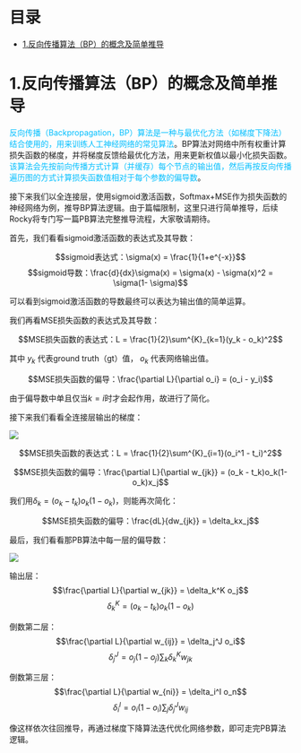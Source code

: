 <h1 id="目录">目录</h1>

- [1.反向传播算法（BP）的概念及简单推导](#user-content-1反向传播算法（bp）的概念及简单推导)

<h1 id="1反向传播算法（bp）的概念及简单推导">1.反向传播算法（BP）的概念及简单推导</h1>

<font color=DeepSkyBlue>反向传播（Backpropagation，BP）算法是一种与最优化方法（如梯度下降法）结合使用的，用来训练人工神经网络的常见算法</font>。BP算法对网络中所有权重计算损失函数的梯度，并将梯度反馈给最优化方法，用来更新权值以最小化损失函数。<font color=DeepSkyBlue>该算法会先按前向传播方式计算（并缓存）每个节点的输出值，然后再按反向传播遍历图的方式计算损失函数值相对于每个参数的偏导数</font>。

接下来我们以全连接层，使用sigmoid激活函数，Softmax+MSE作为损失函数的神经网络为例，推导BP算法逻辑。由于篇幅限制，这里只进行简单推导，后续Rocky将专门写一篇PB算法完整推导流程，大家敬请期待。

首先，我们看看sigmoid激活函数的表达式及其导数：

$$sigmoid表达式：\sigma(x) = \frac{1}{1+e^{-x}}$$
$$sigmoid导数：\frac{d}{dx}\sigma(x) = \sigma(x) - \sigma(x)^2 = \sigma(1- \sigma)$$

可以看到sigmoid激活函数的导数最终可以表达为输出值的简单运算。

我们再看MSE损失函数的表达式及其导数：

$$MSE损失函数的表达式：L = \frac{1}{2}\sum^{K}_{k=1}(y_k - o_k)^2$$

其中 $y_k$ 代表ground truth（gt）值， $o_k$ 代表网络输出值。

$$MSE损失函数的偏导：\frac{\partial L}{\partial o_i} = (o_i - y_i)$$

由于偏导数中单且仅当$k = i$时才会起作用，故进行了简化。

接下来我们看看全连接层输出的梯度：

![](https://files.mdnice.com/user/33499/4f1b33bf-53c7-440e-811d-644c9956414a.png)

$$MSE损失函数的表达式：L = \frac{1}{2}\sum^{K}_{i=1}(o_i^1 - t_i)^2$$

$$MSE损失函数的偏导：\frac{\partial L}{\partial w_{jk}} = (o_k - t_k)o_k(1-o_k)x_j$$

我们用$\delta_k = (o_k - t_k)o_k(1-o_k)$，则能再次简化：

$$MSE损失函数的偏导：\frac{dL}{dw_{jk}} = \delta_kx_j$$

最后，我们看看那PB算法中每一层的偏导数：

![](https://files.mdnice.com/user/33499/182e5d6f-711b-496f-86af-c86a8f135623.png)

输出层：
$$\frac{\partial L}{\partial w_{jk}} = \delta_k^K o_j$$
$$\delta_k^K = (o_k - t_k)o_k(1-o_k)$$

倒数第二层：
$$\frac{\partial L}{\partial w_{ij}} = \delta_j^J o_i$$
$$\delta_j^J = o_j(1 - o_j) \sum_{k}\delta_k^Kw_{jk}$$

倒数第三层：
$$\frac{\partial L}{\partial w_{ni}} = \delta_i^I o_n$$
$$\delta_i^I = o_i(1 - o_i) \sum_{j}\delta_j^Jw_{ij}$$

像这样依次往回推导，再通过梯度下降算法迭代优化网络参数，即可走完PB算法逻辑。
